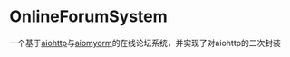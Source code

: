 # OnlineForumSystem
一个基于[aiohttp](https://github.com/aio-libs/aiohttp)与[aiomyorm](https://github.com/yulansp/aiomyorm)的在线论坛系统，并实现了对aiohttp的二次封装